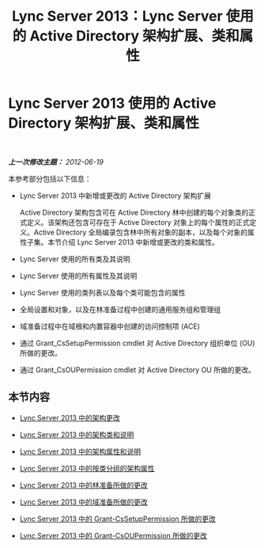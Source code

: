﻿---
title: Lync Server 2013：Lync Server 使用的 Active Directory 架构扩展、类和属性
TOCTitle: Lync Server 2013 使用的 Active Directory 架构扩展、类和属性
ms:assetid: 579bfa5a-9443-46dd-9a8e-07d00ba2824d
ms:mtpsurl: https://technet.microsoft.com/zh-cn/library/Gg398379(v=OCS.15)
ms:contentKeyID: 49312901
ms.date: 05/19/2016
mtps_version: v=OCS.15
ms.translationtype: HT
---

# Lync Server 2013 使用的 Active Directory 架构扩展、类和属性

 

_**上一次修改主题：** 2012-06-19_

本参考部分包括以下信息：

  - Lync Server 2013 中新增或更改的 Active Directory 架构扩展
    
    Active Directory 架构包含可在 Active Directory 林中创建的每个对象类的正式定义。该架构还包含可存在于 Active Directory 对象上的每个属性的正式定义。Active Directory 全局编录包含林中所有对象的副本，以及每个对象的属性子集。本节介绍 Lync Server 2013 中新增或更改的类和属性。

  - Lync Server 使用的所有类及其说明

  - Lync Server 使用的所有属性及其说明

  - Lync Server 使用的类列表以及每个类可能包含的属性

  - 全局设置和对象，以及在林准备过程中创建的通用服务组和管理组

  - 域准备过程中在域根和内置容器中创建的访问控制项 (ACE)

  - 通过 Grant\_CsSetupPermission cmdlet 对 Active Directory 组织单位 (OU) 所做的更改。

  - 通过 Grant\_CsOUPermission cmdlet 对 Active Directory OU 所做的更改。

## 本节内容

  - [Lync Server 2013 中的架构更改](lync-server-2013-schema-changes-in-lync-server-2013.md)

  - [Lync Server 2013 中的架构类和说明](lync-server-2013-schema-classes-and-descriptions.md)

  - [Lync Server 2013 中的架构属性和说明](lync-server-2013-schema-attributes-and-descriptions.md)

  - [Lync Server 2013 中的按类分组的架构属性](lync-server-2013-schema-attributes-by-class.md)

  - [Lync Server 2013 中的林准备所做的更改](lync-server-2013-changes-made-by-forest-preparation.md)

  - [Lync Server 2013 中的域准备所做的更改](lync-server-2013-changes-made-by-domain-preparation.md)

  - [Lync Server 2013 中的 Grant-CsSetupPermission 所做的更改](lync-server-2013-changes-made-by-grant-cssetuppermission.md)

  - [Lync Server 2013 中的 Grant-CsOUPermission 所做的更改](lync-server-2013-changes-made-by-grant-csoupermission.md)

